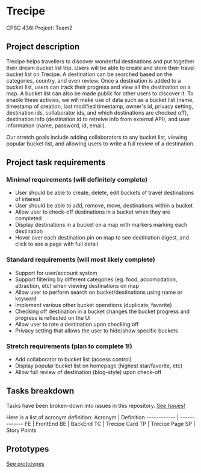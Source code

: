 # Trecipe

CPSC 436I Project: Team2

## Project description

Trecipe helps travellers to discover wonderful destinations and put together their dream bucket list trip. Users will be able to create and store their travel bucket list on Trecipe. A destination can be searched based on the categories, country, and even review. Once a destination is added to a bucket list, users can track their progress and view all the destination on a map. A bucket list can also be made public for other users to discover it. To enable these activies, we will make use of data such as a bucket list (name, timestamp of creation, last modified timestamp, owner's id, privacy setting, destination ids, collaborator ids, and which destinations are checked off), destination info (destination id to retreive info from external API), and user information (name, password, id, email).

Our stretch goals include adding collaborators to any bucket list, viewing popular bucket list, and allowing users to write a full review of a destination.  

## Project task requirements

### Minimal requirements (will definitely complete)
* User should be able to create, delete, edit buckets of travel destinations of interest
* User should be able to add, remove, move, destinations within a bucket
* Allow user to check-off destinations in a bucket when they are completed
* Display destinations in a bucket on a map with markers marking each destination
* Hover over each destination pin on map to see destination digest, and click to see a page with full detail
### Standard requirements (will most likely complete)
* Support for user/account system
* Support filtering by different categories (eg. food, accomodation, attraction, etc) when viewing destinations on map
* Allow user to perform search on bucket/destinations using name or keyword
* Implement various other bucket operations (duplicate, favorite)
* Checking off destination in a bucket changes the bucket progress and progress is reflected on the UI
* Allow user to rate a destination upon checking off
* Privacy setting that allows the user to hide/show specific buckets 
### Stretch requirements (plan to complete 1!)
* Add collaborator to bucket list (access control)
*	Display popular bucket list on homepage (highest star/favorite, etc)
* Allow	full review of destination (blog-style) upon check-off

## Tasks breakdown
Tasks have been broken-down into issues in this repository. [See Issues!](https://github.com/shizuko-akamoto/Trecipe/issues)

Here is a list of acronym definition:
Acronym | Definition
------------ | -------------
FE | FrontEnd
BE | BackEnd
TC | Trecipe Card
TP | Trecipe Page
SP | Story Points


## Prototypes

[See prototypes](prototypes.pdf)
